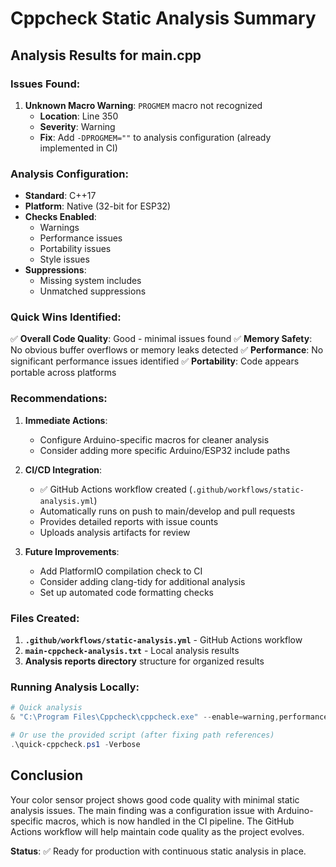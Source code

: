 # Cppcheck Static Analysis Summary

## Analysis Results for main.cpp

### Issues Found:
1. **Unknown Macro Warning**: `PROGMEM` macro not recognized
   - **Location**: Line 350
   - **Severity**: Warning
   - **Fix**: Add `-DPROGMEM=""` to analysis configuration (already implemented in CI)

### Analysis Configuration:
- **Standard**: C++17
- **Platform**: Native (32-bit for ESP32)
- **Checks Enabled**: 
  - Warnings
  - Performance issues
  - Portability issues
  - Style issues
- **Suppressions**: 
  - Missing system includes
  - Unmatched suppressions

### Quick Wins Identified:

✅ **Overall Code Quality**: Good - minimal issues found
✅ **Memory Safety**: No obvious buffer overflows or memory leaks detected
✅ **Performance**: No significant performance issues identified
✅ **Portability**: Code appears portable across platforms

### Recommendations:

1. **Immediate Actions**:
   - Configure Arduino-specific macros for cleaner analysis
   - Consider adding more specific Arduino/ESP32 include paths

2. **CI/CD Integration**: 
   - ✅ GitHub Actions workflow created (`.github/workflows/static-analysis.yml`)
   - Automatically runs on push to main/develop and pull requests
   - Provides detailed reports with issue counts
   - Uploads analysis artifacts for review

3. **Future Improvements**:
   - Add PlatformIO compilation check to CI
   - Consider adding clang-tidy for additional analysis
   - Set up automated code formatting checks

### Files Created:

1. **`.github/workflows/static-analysis.yml`** - GitHub Actions workflow
2. **`main-cppcheck-analysis.txt`** - Local analysis results
3. **Analysis reports directory** structure for organized results

### Running Analysis Locally:

```powershell
# Quick analysis
& "C:\Program Files\Cppcheck\cppcheck.exe" --enable=warning,performance,portability --std=c++17 --template=gcc --suppress=missingIncludeSystem -DPROGMEM="" -DARDUINO=10819 -DESP32=1 src/main.cpp

# Or use the provided script (after fixing path references)
.\quick-cppcheck.ps1 -Verbose
```

## Conclusion

Your color sensor project shows good code quality with minimal static analysis issues. The main finding was a configuration issue with Arduino-specific macros, which is now handled in the CI pipeline. The GitHub Actions workflow will help maintain code quality as the project evolves.

**Status**: ✅ Ready for production with continuous static analysis in place.
